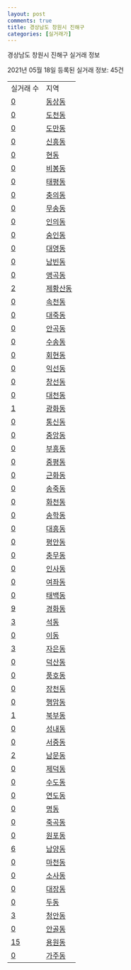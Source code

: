 ```yaml
---
layout: post
comments: true
title: 경상남도 창원시 진해구
categories: [실거래가]
---
```


경상남도 창원시 진해구 실거래 정보

2021년 05월 18일 등록된 실거래 정보: 45건


<table>
  <tr>
    <td>실거래 수</td>
    <td>지역</td>
  </tr>

  
  <tr>
    <td><a href="4812910100.html">0</a></td>
    <td><a href="4812910100.html">동상동</a></td>
  </tr>
    

  <tr>
    <td><a href="4812910200.html">0</a></td>
    <td><a href="4812910200.html">도천동</a></td>
  </tr>
    

  <tr>
    <td><a href="4812910300.html">0</a></td>
    <td><a href="4812910300.html">도만동</a></td>
  </tr>
    

  <tr>
    <td><a href="4812910400.html">0</a></td>
    <td><a href="4812910400.html">신흥동</a></td>
  </tr>
    

  <tr>
    <td><a href="4812910500.html">0</a></td>
    <td><a href="4812910500.html">현동</a></td>
  </tr>
    

  <tr>
    <td><a href="4812910600.html">0</a></td>
    <td><a href="4812910600.html">비봉동</a></td>
  </tr>
    

  <tr>
    <td><a href="4812910700.html">0</a></td>
    <td><a href="4812910700.html">태평동</a></td>
  </tr>
    

  <tr>
    <td><a href="4812910800.html">0</a></td>
    <td><a href="4812910800.html">충의동</a></td>
  </tr>
    

  <tr>
    <td><a href="4812910900.html">0</a></td>
    <td><a href="4812910900.html">무송동</a></td>
  </tr>
    

  <tr>
    <td><a href="4812911000.html">0</a></td>
    <td><a href="4812911000.html">인의동</a></td>
  </tr>
    

  <tr>
    <td><a href="4812911100.html">0</a></td>
    <td><a href="4812911100.html">숭인동</a></td>
  </tr>
    

  <tr>
    <td><a href="4812911200.html">0</a></td>
    <td><a href="4812911200.html">대영동</a></td>
  </tr>
    

  <tr>
    <td><a href="4812911300.html">0</a></td>
    <td><a href="4812911300.html">남빈동</a></td>
  </tr>
    

  <tr>
    <td><a href="4812911400.html">0</a></td>
    <td><a href="4812911400.html">앵곡동</a></td>
  </tr>
    

  <tr>
    <td><a href="4812911500.html">2</a></td>
    <td><a href="4812911500.html">제황산동</a></td>
  </tr>
    

  <tr>
    <td><a href="4812911600.html">0</a></td>
    <td><a href="4812911600.html">속천동</a></td>
  </tr>
    

  <tr>
    <td><a href="4812911700.html">0</a></td>
    <td><a href="4812911700.html">대죽동</a></td>
  </tr>
    

  <tr>
    <td><a href="4812911800.html">0</a></td>
    <td><a href="4812911800.html">안곡동</a></td>
  </tr>
    

  <tr>
    <td><a href="4812911900.html">0</a></td>
    <td><a href="4812911900.html">수송동</a></td>
  </tr>
    

  <tr>
    <td><a href="4812912000.html">0</a></td>
    <td><a href="4812912000.html">회현동</a></td>
  </tr>
    

  <tr>
    <td><a href="4812912100.html">0</a></td>
    <td><a href="4812912100.html">익선동</a></td>
  </tr>
    

  <tr>
    <td><a href="4812912200.html">0</a></td>
    <td><a href="4812912200.html">창선동</a></td>
  </tr>
    

  <tr>
    <td><a href="4812912300.html">0</a></td>
    <td><a href="4812912300.html">대천동</a></td>
  </tr>
    

  <tr>
    <td><a href="4812912400.html">1</a></td>
    <td><a href="4812912400.html">광화동</a></td>
  </tr>
    

  <tr>
    <td><a href="4812912500.html">0</a></td>
    <td><a href="4812912500.html">통신동</a></td>
  </tr>
    

  <tr>
    <td><a href="4812912600.html">0</a></td>
    <td><a href="4812912600.html">중앙동</a></td>
  </tr>
    

  <tr>
    <td><a href="4812912700.html">0</a></td>
    <td><a href="4812912700.html">부흥동</a></td>
  </tr>
    

  <tr>
    <td><a href="4812912800.html">0</a></td>
    <td><a href="4812912800.html">중평동</a></td>
  </tr>
    

  <tr>
    <td><a href="4812912900.html">0</a></td>
    <td><a href="4812912900.html">근화동</a></td>
  </tr>
    

  <tr>
    <td><a href="4812913000.html">0</a></td>
    <td><a href="4812913000.html">송죽동</a></td>
  </tr>
    

  <tr>
    <td><a href="4812913100.html">0</a></td>
    <td><a href="4812913100.html">화천동</a></td>
  </tr>
    

  <tr>
    <td><a href="4812913200.html">0</a></td>
    <td><a href="4812913200.html">송학동</a></td>
  </tr>
    

  <tr>
    <td><a href="4812913300.html">0</a></td>
    <td><a href="4812913300.html">대흥동</a></td>
  </tr>
    

  <tr>
    <td><a href="4812913400.html">0</a></td>
    <td><a href="4812913400.html">평안동</a></td>
  </tr>
    

  <tr>
    <td><a href="4812913500.html">0</a></td>
    <td><a href="4812913500.html">충무동</a></td>
  </tr>
    

  <tr>
    <td><a href="4812913600.html">0</a></td>
    <td><a href="4812913600.html">인사동</a></td>
  </tr>
    

  <tr>
    <td><a href="4812913700.html">0</a></td>
    <td><a href="4812913700.html">여좌동</a></td>
  </tr>
    

  <tr>
    <td><a href="4812913800.html">0</a></td>
    <td><a href="4812913800.html">태백동</a></td>
  </tr>
    

  <tr>
    <td><a href="4812913900.html">9</a></td>
    <td><a href="4812913900.html">경화동</a></td>
  </tr>
    

  <tr>
    <td><a href="4812914000.html">3</a></td>
    <td><a href="4812914000.html">석동</a></td>
  </tr>
    

  <tr>
    <td><a href="4812914100.html">0</a></td>
    <td><a href="4812914100.html">이동</a></td>
  </tr>
    

  <tr>
    <td><a href="4812914200.html">3</a></td>
    <td><a href="4812914200.html">자은동</a></td>
  </tr>
    

  <tr>
    <td><a href="4812914300.html">0</a></td>
    <td><a href="4812914300.html">덕산동</a></td>
  </tr>
    

  <tr>
    <td><a href="4812914400.html">0</a></td>
    <td><a href="4812914400.html">풍호동</a></td>
  </tr>
    

  <tr>
    <td><a href="4812914500.html">0</a></td>
    <td><a href="4812914500.html">장천동</a></td>
  </tr>
    

  <tr>
    <td><a href="4812914600.html">0</a></td>
    <td><a href="4812914600.html">행암동</a></td>
  </tr>
    

  <tr>
    <td><a href="4812914700.html">1</a></td>
    <td><a href="4812914700.html">북부동</a></td>
  </tr>
    

  <tr>
    <td><a href="4812914800.html">0</a></td>
    <td><a href="4812914800.html">성내동</a></td>
  </tr>
    

  <tr>
    <td><a href="4812914900.html">0</a></td>
    <td><a href="4812914900.html">서중동</a></td>
  </tr>
    

  <tr>
    <td><a href="4812915000.html">2</a></td>
    <td><a href="4812915000.html">남문동</a></td>
  </tr>
    

  <tr>
    <td><a href="4812915100.html">0</a></td>
    <td><a href="4812915100.html">제덕동</a></td>
  </tr>
    

  <tr>
    <td><a href="4812915200.html">0</a></td>
    <td><a href="4812915200.html">수도동</a></td>
  </tr>
    

  <tr>
    <td><a href="4812915300.html">0</a></td>
    <td><a href="4812915300.html">연도동</a></td>
  </tr>
    

  <tr>
    <td><a href="4812915400.html">0</a></td>
    <td><a href="4812915400.html">명동</a></td>
  </tr>
    

  <tr>
    <td><a href="4812915500.html">0</a></td>
    <td><a href="4812915500.html">죽곡동</a></td>
  </tr>
    

  <tr>
    <td><a href="4812915600.html">0</a></td>
    <td><a href="4812915600.html">원포동</a></td>
  </tr>
    

  <tr>
    <td><a href="4812915700.html">6</a></td>
    <td><a href="4812915700.html">남양동</a></td>
  </tr>
    

  <tr>
    <td><a href="4812915800.html">0</a></td>
    <td><a href="4812915800.html">마천동</a></td>
  </tr>
    

  <tr>
    <td><a href="4812915900.html">0</a></td>
    <td><a href="4812915900.html">소사동</a></td>
  </tr>
    

  <tr>
    <td><a href="4812916000.html">0</a></td>
    <td><a href="4812916000.html">대장동</a></td>
  </tr>
    

  <tr>
    <td><a href="4812916100.html">0</a></td>
    <td><a href="4812916100.html">두동</a></td>
  </tr>
    

  <tr>
    <td><a href="4812916200.html">3</a></td>
    <td><a href="4812916200.html">청안동</a></td>
  </tr>
    

  <tr>
    <td><a href="4812916300.html">0</a></td>
    <td><a href="4812916300.html">안골동</a></td>
  </tr>
    

  <tr>
    <td><a href="4812916400.html">15</a></td>
    <td><a href="4812916400.html">용원동</a></td>
  </tr>
    

  <tr>
    <td><a href="4812916500.html">0</a></td>
    <td><a href="4812916500.html">가주동</a></td>
  </tr>
    


</table>
    